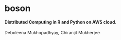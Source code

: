 # boson
#### Distributed Computing in R and Python on AWS cloud.

Deboleena Mukhopadhyay, Chiranjit Mukherjee
